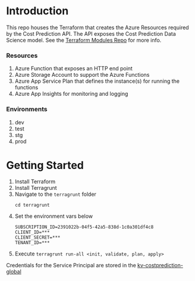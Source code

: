 # Introduction 
This repo houses the Terraform that creates the Azure Resources required by the Cost Prediction API.  The API exposes the Cost Prediction Data Science model. See the [Terraform Modules Repo](https://arrivelogistics.visualstudio.com/Accelerate/_git/terraform-modules?path=/function-module) for more info.
### Resources
1.	Azure Function that exposes an HTTP end point
2.	Azure Storage Account to support the Azure Functions
3.	Azure App Service Plan that defines the instance(s) for running the functions
4.  Azure App Insights for monitoring and logging

### Environments
1.	dev
2.	test
3.	stg
4.  prod
# Getting Started
1.	Install Terraform
2.	Install Terragrunt
3.	Navigate to the `terragrunt` folder
    ```
    cd terragrunt
    ```
4.  Set the environment vars below
    ```
    SUBSCRIPTION_ID=2391022b-04f5-42a5-838d-1c0a301df4c8
    CLIENT_ID=***
    CLIENT_SECRET=***
    TENANT_ID=***
    ```
4.	Execute `terragrunt run-all <init, validate, plan, apply>`

Credentials for the Service Principal are stored in the [kv-costprediction-global](https://portal.azure.com/#@ArriveLogistics.onmicrosoft.com/resource/subscriptions/2391022b-04f5-42a5-838d-1c0a301df4c8/resourceGroups/rg-cost-prediction/providers/Microsoft.KeyVault/vaults/kv-costprediction-global/overview)